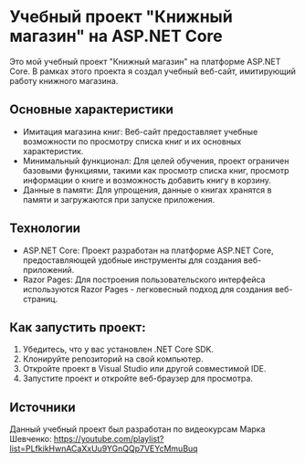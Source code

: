 # Учебный проект "Книжный магазин" на ASP.NET Core
Это мой учебный проект "Книжный магазин" на платформе ASP.NET Core. В рамках этого проекта я создал учебный веб-сайт, имитирующий работу книжного магазина.

## Основные характеристики
* Имитация магазина книг: Веб-сайт предоставляет учебные возможности по просмотру списка книг и их основных характеристик.
* Минимальный функционал: Для целей обучения, проект ограничен базовыми функциями, такими как просмотр списка книг, просмотр информации о книге и возможность добавить книгу в корзину.
* Данные в памяти: Для упрощения, данные о книгах хранятся в памяти и загружаются при запуске приложения.

## Технологии
* ASP.NET Core: Проект разработан на платформе ASP.NET Core, предоставляющей удобные инструменты для создания веб-приложений.
* Razor Pages: Для построения пользовательского интерфейса используются Razor Pages - легковесный подход для создания веб-страниц.

## Как запустить проект:
1. Убедитесь, что у вас установлен .NET Core SDK.
2. Клонируйте репозиторий на свой компьютер.
3. Откройте проект в Visual Studio или другой совместимой IDE.
4. Запустите проект и откройте веб-браузер для просмотра.

## Источники
Данный учебный проект был разработан по видеокурсам Марка Шевченко: https://youtube.com/playlist?list=PLfkikHwnACaXxUu9YGnQQp7VEYcMmuBuq
